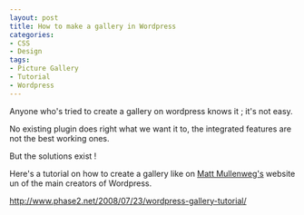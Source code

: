 ```yaml
---
layout: post
title: How to make a gallery in Wordpress
categories:
- CSS
- Design
tags:
- Picture Gallery
- Tutorial
- Wordpress
---
```

Anyone who's tried to create a gallery on wordpress knows it ; it's not easy.

No existing plugin does right what we want it to, the integrated features are not the best working ones.

But the solutions exist !

Here's a tutorial on how to create a gallery like on <a href="http://ma.tt">Matt Mullenweg's</a> website un of the main creators of Wordpress.

<a href="http://www.phase2.net/2008/07/23/wordpress-gallery-tutorial/">http://www.phase2.net/2008/07/23/wordpress-gallery-tutorial/</a>

